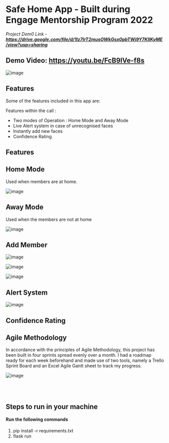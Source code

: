 # Safe Home App - Built during Engage Mentorship Program 2022

*Project Dem0 Link* - ***https://drive.google.com/file/d/1Iz7IrT2musOWkGsx0pbTWj9Y7KIlKyME/view?usp=sharing***

## Demo Video: https://youtu.be/FcB9lVe-f8s
![image](https://user-images.githubusercontent.com/60353660/170884695-8b66a7a4-3d23-401d-8580-f8113b3af148.png)



## Features
Some of the features included in this app are:

Features within the call :
- Two modes of Operation : Home Mode and Away Mode
- Live Alert system in case of unrecognised faces 
- Instantly add new faces
- Confidence Rating


## Features

## Home Mode 


Used when members are at home. 

![image](https://user-images.githubusercontent.com/60353660/170885078-aec71f80-3119-4927-a1d7-1321c0c2a7c3.png)


## Away Mode

Used when the members are not at home

![image](https://user-images.githubusercontent.com/60353660/170885604-f7537d30-e195-46cc-a40b-a848a1a909df.png)



## Add Member

![image](https://user-images.githubusercontent.com/60353660/170885219-75b95c30-702a-4dc3-8ed4-7241234d572b.png)

![image](https://user-images.githubusercontent.com/60353660/170885226-08038b0c-c9d5-49f4-ad4b-7da0decdb4aa.png)

![image](https://user-images.githubusercontent.com/60353660/170885529-aa270968-3453-4b00-bfa7-4ba975a27a5f.png)

## Alert System

![image](https://user-images.githubusercontent.com/60353660/170885363-4bdaba47-546d-470d-9a3d-36842e6846a6.png)



## Confidence Rating


## Agile Methodology

In accordance with the principles of Agile Methodology, this project has been built in four sprints spread evenly over a month. I had a roadmap ready for each week beforehand and made use of two tools, namely a Trello Sprint Board and an Excel Agile Gantt sheet to track my progress.

![image](https://user-images.githubusercontent.com/60353660/170884774-4acbcc57-051a-489a-ad1e-cfc9a890cd95.png)


<br></br>

## Steps to run in your machine

#### Run the following commands

1. pip install -r requirements.txt
2. flask run
